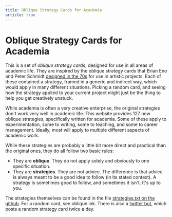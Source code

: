 ```yaml
---
title: Oblique Strategy Cards for Academia
article: true
---
```


# Oblique Strategy Cards for Academia

This is a set of _oblique strategy cards_, designed for use in all areas of academic life. They are inspired by the oblique strategy cards that Brian Eno and Peter Schmidt [designed in the 70s](https://en.wikipedia.org/wiki/Oblique_Strategies) for use in artistic projects. Each of these contained a strategy, framed in a generic and indirect way, which would apply in many different situations. Picking a random card, and seeing how the strategy applied to your current project might just be the thing to help you get creatively unstuck.

While academia is often a very creative enterprise, the original strategies don't work very well in academic life. This website provides 127 new oblique strategies, specifically written for academia. Some of these apply to experimentation, some to writing, some to teaching, and some to career management. Ideally, most will apply to multiple different aspects of academic work.

While these strategies are probably a little bit more direct and practical than the original ones, they do all follow two basic rules:

* They are **oblique**. They do not apply solely and obviously to one specific situation.
* They are **strategies**. They are not advice. The difference is that advice is always meant to be a good idea to follow (in its stated context). A strategy is sometimes good to follow, and sometimes it isn't. It's up to you. 

The strategies themselves can be found in the file [strategies.txt on the github](https://github.com/pbloem/oblique/blob/main/strategies.txt). For a random card, see oblique.ink. There is also a [twitter bot](https://twitter.com/obliquademia), which posts a random strategy card twice a day.


